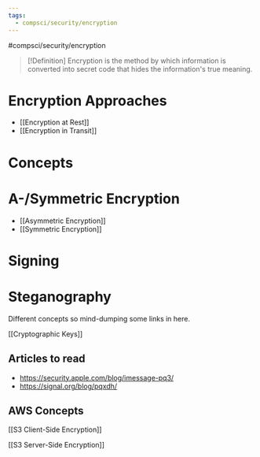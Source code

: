 ```yaml
---
tags:
  - compsci/security/encryption
---
```

#compsci/security/encryption 

>[!Definition]
Encryption is the method by which information is converted into secret code that hides the information's true meaning.

# Encryption Approaches

- [[Encryption at Rest]]
- [[Encryption in Transit]]

# Concepts

# A-/Symmetric Encryption

- [[Asymmetric Encryption]]
- [[Symmetric Encryption]]

# Signing


# Steganography

Different concepts so mind-dumping some links in here.

[[Cryptographic Keys]]

## Articles to read

- https://security.apple.com/blog/imessage-pq3/
- https://signal.org/blog/pqxdh/



## AWS Concepts

[[S3 Client-Side Encryption]]

[[S3 Server-Side Encryption]]
